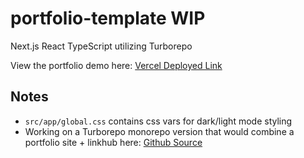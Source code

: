 # portfolio-template WIP
Next.js React TypeScript utilizing Turborepo

View the portfolio demo here: [Vercel Deployed Link](https://portfolio-template-murex-nu.vercel.app/)

## Notes
- `src/app/global.css` contains css vars for dark/light mode styling
- Working on a Turborepo monorepo version that would combine a portfolio site + linkhub here: [Github Source](https://github.com/ben-yeung/turborepo-portfolio)
